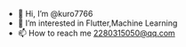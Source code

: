 - 👋 Hi, I’m @kuro7766
- 👀 I’m interested in Flutter,Machine Learning
- 📫 How to reach me 2280315050@qq.com

<!-- ## My Website :　building... -->
<!-- 
### 公告

从之前的biliUp刷播放找到这里的，那个仓库已经黑了

源码在QQ群[825766491](https://jq.qq.com/?_wv=1027&k=ufk3KrUQ)，大家可以下载继续自行使用。
 -->
<!-- ## Statistics -->
<!-- ![Stats](https://github-readme-stats.vercel.app/api?username=kuro7766) -->
<!-- ![Lang](https://github-readme-stats.vercel.app/api/top-langs/?username=kuro7766&hide=ipynb,html&layout=compact) -->



<!---
kuro7766/kuro7766 is a ✨ special ✨ repository because its `README.md` (this file) appears on your GitHub profile.
You can click the Preview link to take a look at your changes.
--->
